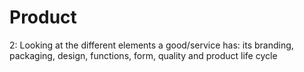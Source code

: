 # Product

2: Looking at the different elements a good/service has: its branding, packaging, design, functions, form, quality and product life cycle